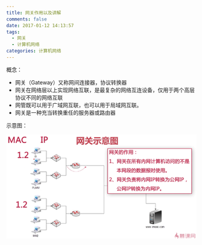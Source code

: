 ```yaml
---
title: 网关作用以及讲解
comments: false
date: 2017-01-12 14:13:57
tags: 
  - 网关
  - 计算机网络
categories: 计算机网络
---
```


概念：
* 网关（Gateway）又称网间连接器，协议转换器
* 网关在网络层以上实现网络互联，是最复杂的网络互连设备，仅用于两个高层协议不同的网络互联
* 网管既可以用于广域网互联，也可以用于局域网互联。
* 网关是一种充当转换重任的服务器或路由器

示意图：

![2017-01-12 23-49-32屏幕截图](./网关作用以及讲解/image1.png)